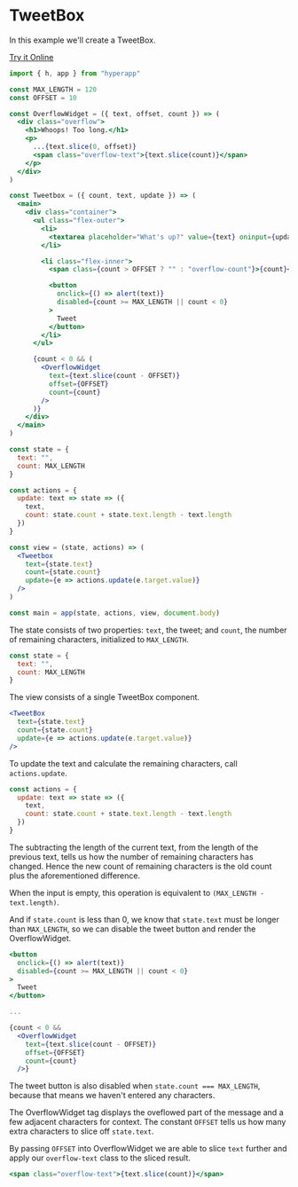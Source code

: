 # TweetBox

In this example we'll create a TweetBox.

[Try it Online](https://codepen.io/hyperapp/pen/bgWBdV?editors=0010)

```jsx
import { h, app } from "hyperapp"

const MAX_LENGTH = 120
const OFFSET = 10

const OverflowWidget = ({ text, offset, count }) => (
  <div class="overflow">
    <h1>Whoops! Too long.</h1>
    <p>
      ...{text.slice(0, offset)}
      <span class="overflow-text">{text.slice(count)}</span>
    </p>
  </div>
)

const Tweetbox = ({ count, text, update }) => (
  <main>
    <div class="container">
      <ul class="flex-outer">
        <li>
          <textarea placeholder="What's up?" value={text} oninput={update} />
        </li>

        <li class="flex-inner">
          <span class={count > OFFSET ? "" : "overflow-count"}>{count}</span>

          <button
            onclick={() => alert(text)}
            disabled={count >= MAX_LENGTH || count < 0}
          >
            Tweet
          </button>
        </li>
      </ul>

      {count < 0 && (
        <OverflowWidget
          text={text.slice(count - OFFSET)}
          offset={OFFSET}
          count={count}
        />
      )}
    </div>
  </main>
)

const state = {
  text: "",
  count: MAX_LENGTH
}

const actions = {
  update: text => state => ({
    text,
    count: state.count + state.text.length - text.length
  })
}

const view = (state, actions) => (
  <Tweetbox
    text={state.text}
    count={state.count}
    update={e => actions.update(e.target.value)}
  />
)

const main = app(state, actions, view, document.body)
```

The state consists of two properties: `text`, the tweet; and `count`, the number of remaining characters, initialized to `MAX_LENGTH`.

```jsx
const state = {
  text: "",
  count: MAX_LENGTH
}
```

The view consists of a single TweetBox component.

```jsx
<TweetBox
  text={state.text}
  count={state.count}
  update={e => actions.update(e.target.value)}
/>
```

To update the text and calculate the remaining characters, call `actions.update`.

```jsx
const actions = {
  update: text => state => ({
    text,
    count: state.count + state.text.length - text.length
  })
}
```

The subtracting the length of the current text, from the length of the previous text, tells us how the number of remaining characters has changed. Hence the new count of remaining characters is the old count plus the aforementioned difference.

When the input is empty, this operation is equivalent to `(MAX_LENGTH - text.length)`.

And if `state.count` is less than 0, we know that `state.text` must be longer than `MAX_LENGTH`, so we can disable the tweet button and render the OverflowWidget.

```jsx
<button
  onclick={() => alert(text)}
  disabled={count >= MAX_LENGTH || count < 0}
>
  Tweet
</button>

...

{count < 0 &&
  <OverflowWidget
    text={text.slice(count - OFFSET)}
    offset={OFFSET}
    count={count}
  />}
```

The tweet button is also disabled when `state.count === MAX_LENGTH`, because that means we haven't entered any characters.

The OverflowWidget tag displays the oveflowed part of the message and a few adjacent characters for context. The constant `OFFSET` tells us how many extra characters to slice off `state.text`.

By passing `OFFSET` into OverflowWidget we are able to slice `text` further and apply our `overflow-text` class to the sliced result.

```jsx
<span class="overflow-text">{text.slice(count)}</span>
```
